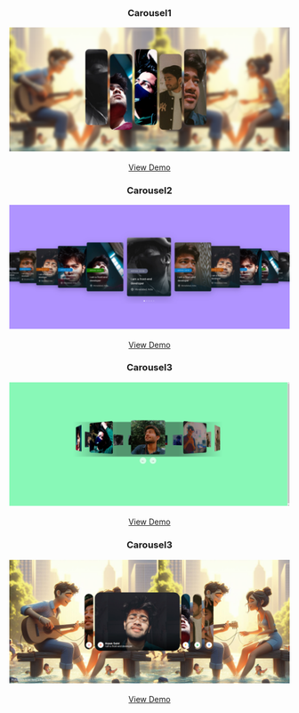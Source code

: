 <br />
<div align="center" id='readme-top'> 
  <h3 align="center">Carousel1</h3>
  <p align="center">
    <img src='https://github.com/arpan-kumar-saini/Stock-images/blob/main/ui_carousel1.png'>
    <br />   
    <br />
    <a href="https://arpan-carousel1.netlify.app/">View Demo</a>
  </p>

  
  <h3 align="center">Carousel2</h3>
  <p align="center">
    <img src='https://github.com/arpan-kumar-saini/Stock-images/blob/main/ui_carousel2.png'>
    <br />   
    <br />
    <a href="https://arpan-carousel2.netlify.app/">View Demo</a>
  </p>

  
  <h3 align="center">Carousel3</h3>
  <p align="center">
    <img src='https://github.com/arpan-kumar-saini/Stock-images/blob/main/ui_carousel3.png'>
    <br />   
    <br />
    <a href="https://arpan-carousel3.netlify.app/">View Demo</a>
  </p>

  

  <h3 align="center">Carousel3</h3>
  <p align="center">
    <img src='https://github.com/arpan-kumar-saini/Stock-images/blob/main/ui_carousel4.png'>
    <br />   
    <br />
    <a href="https://arpan-carousel4.netlify.app/">View Demo</a>
  </p>

</div>
